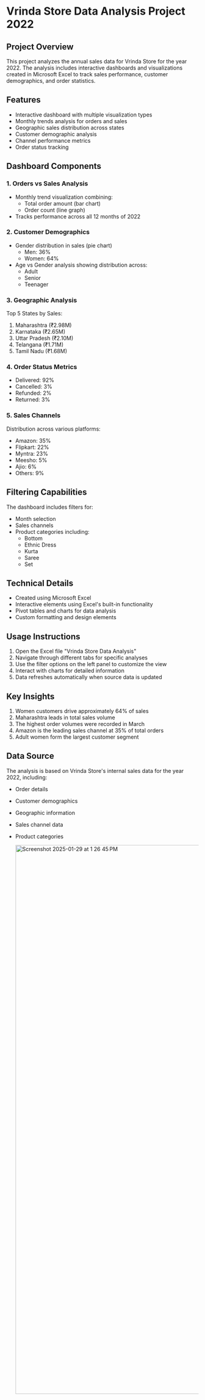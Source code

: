 

# Vrinda Store Data Analysis Project 2022

## Project Overview
This project analyzes the annual sales data for Vrinda Store for the year 2022. The analysis includes interactive dashboards and visualizations created in Microsoft Excel to track sales performance, customer demographics, and order statistics.

## Features
- Interactive dashboard with multiple visualization types
- Monthly trends analysis for orders and sales
- Geographic sales distribution across states
- Customer demographic analysis
- Channel performance metrics
- Order status tracking

## Dashboard Components

### 1. Orders vs Sales Analysis
- Monthly trend visualization combining:
  - Total order amount (bar chart)
  - Order count (line graph)
- Tracks performance across all 12 months of 2022

### 2. Customer Demographics
- Gender distribution in sales (pie chart)
  - Men: 36%
  - Women: 64%
- Age vs Gender analysis showing distribution across:
  - Adult
  - Senior
  - Teenager

### 3. Geographic Analysis
Top 5 States by Sales:
1. Maharashtra (₹2.98M)
2. Karnataka (₹2.65M)
3. Uttar Pradesh (₹2.10M)
4. Telangana (₹1.71M)
5. Tamil Nadu (₹1.68M)

### 4. Order Status Metrics
- Delivered: 92%
- Cancelled: 3%
- Refunded: 2%
- Returned: 3%

### 5. Sales Channels
Distribution across various platforms:
- Amazon: 35%
- Flipkart: 22%
- Myntra: 23%
- Meesho: 5%
- Ajio: 6%
- Others: 9%

## Filtering Capabilities
The dashboard includes filters for:
- Month selection
- Sales channels
- Product categories including:
  - Bottom
  - Ethnic Dress
  - Kurta
  - Saree
  - Set

## Technical Details
- Created using Microsoft Excel
- Interactive elements using Excel's built-in functionality
- Pivot tables and charts for data analysis
- Custom formatting and design elements

## Usage Instructions
1. Open the Excel file "Vrinda Store Data Analysis"
2. Navigate through different tabs for specific analyses
3. Use the filter options on the left panel to customize the view
4. Interact with charts for detailed information
5. Data refreshes automatically when source data is updated

## Key Insights
1. Women customers drive approximately 64% of sales
2. Maharashtra leads in total sales volume
3. The highest order volumes were recorded in March
4. Amazon is the leading sales channel at 35% of total orders
5. Adult women form the largest customer segment

## Data Source
The analysis is based on Vrinda Store's internal sales data for the year 2022, including:
- Order details
- Customer demographics
- Geographic information
- Sales channel data
- Product categories

  <img width="1440" alt="Screenshot 2025-01-29 at 1 26 45 PM" src="https://github.com/user-attachments/assets/7605d45d-23bc-470f-9a0e-aea835d6671d" />
